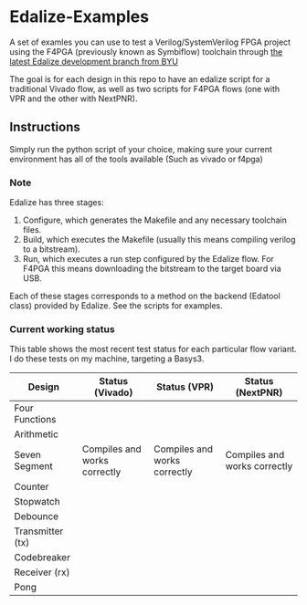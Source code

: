 # Edalize-Examples
A set of examles you can use to test a Verilog/SystemVerilog FPGA project using the F4PGA (previously known as Symbiflow) toolchain through [the latest Edalize development branch from BYU](https://github.com/byuccl/edalize/tree/student_refactor)

The goal is for each design in this repo to have an edalize script for a traditional Vivado flow, as well as two scripts for F4PGA flows (one with VPR and the other with NextPNR).

## Instructions
Simply run the python script of your choice, making sure your current environment has all of the tools available (Such as vivado or f4pga)

### Note
Edalize has three stages: 
1. Configure, which generates the Makefile and any necessary toolchain files.
2. Build, which executes the Makefile (usually this means compiling verilog to a bitstream).
3. Run, which executes a run step configured by the Edalize flow. For F4PGA this means downloading the bitstream to the target board via USB.

Each of these stages corresponds to a method on the backend (Edatool class) provided by Edalize. See the scripts for examples.

### Current working status
This table shows the most recent test status for each particular flow variant. I do these tests on my machine, targeting a Basys3.

| Design          | Status (Vivado)                       | Status (VPR)                  | Status (NextPNR)                      |
| ------          | ---------------                       | ------------                  | ----------------                      | 
| Four Functions  |
| Arithmetic      |
| Seven Segment   | Compiles and works correctly          | Compiles and works correctly  | Compiles and works correctly          |
| Counter         |
| Stopwatch       | 
| Debounce        | 
| Transmitter (tx)|  
| Codebreaker     |  
| Receiver (rx)   |  
| Pong            |  
